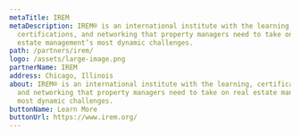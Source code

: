 ```yaml
---
metaTitle: IREM
metaDescription: IREM® is an international institute with the learning,
  certifications, and networking that property managers need to take on real
  estate management’s most dynamic challenges.
path: /partners/irem/
logo: /assets/large-image.png
partnerName: IREM
address: Chicago, Illinois
about: IREM® is an international institute with the learning, certifications,
  and networking that property managers need to take on real estate management’s
  most dynamic challenges.
buttonName: Learn More
buttonUrl: https://www.irem.org/
---
```

